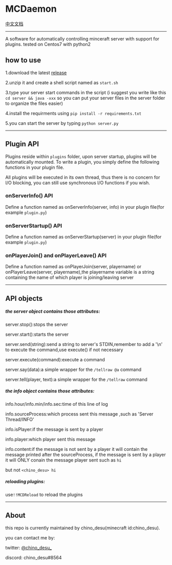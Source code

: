 # MCDaemon

[中文文档](https://github.com/kafuuchino-desu/MCDaemon/blob/master/README_cn.md)

----------

A software for automatically controlling minceraft server with support for plugins.
tested on Centos7 with python2

## how to use

1.download the latest [release](https://github.com/kafuuchino-desu/MCDaemon/releases)  

2.unzip it and create a shell script named as `start.sh`   

3.type your server start commands in the script (i suggest you write like this `cd server && java -xxx` so you can put your server files in the server folder to organize the files easier)

4.install the requirments using `pip install -r requirements.txt`

5.you can start the server by typing `python server.py`

------

## Plugin API

Plugins reside within `plugins` folder, upon server startup, plugins will be automatically mounted. To write a plugin, you simply define the following functions in your plugin file.

All plugins will be executed in its own thread, thus there is no concern for I/O blocking, you can still use synchronous I/O functions if you wish.

### onServerInfo() API

Define a function named as onServerInfo(server, info) in your plugin file(for example `plugin.py`)  

### onServerStartup() API

Define a function named as onServerStartup(server) in your plugin file(for example `plugin.py`)  

### onPlayerJoin() and onPlayerLeave() API

Define a function named as onPlayerJoin(server, playername) or onPlayerLeave(server, playername),the playername variable is a string containing the name of which player is joining/leaving server

----------

## API objects

##### the server object contains those attributes:

server.stop():stops the server

server.start():starts the server

server.send(string):send a string to server's STDIN,remember to add a '\n' to execute the command,use execute() if not necessary

server.execute(command):execute a command

server.say(data):a simple wrapper for the `/tellraw @a` command

server.tell(player, text):a simple wrapper for the `/tellraw` command

##### the info object contains those attributes:

info.hour/info.min/info.sec:time of this line of log

info.sourceProcess:which process sent this message ,such as 'Server Thread/INFO'

info.isPlayer:if the message is sent by a player

info.player:which player sent this message

info.content:if the message is not sent by a player it will contain the message printed after the sourceProcess, if the message is sent by a player it will ONLY conain the message player sent such as `hi`

but not `<chino_desu> hi`

##### reloading plugins:

use`!!MCDReload` to reload the plugins

-----

## About

this repo is currently maintained by chino_desu(minecraft id:chino_desu).

you can contact me by:

twitter: [@chino_desu_](https://twitter.com/chino_desu_)

discord: chino_desu#8564
